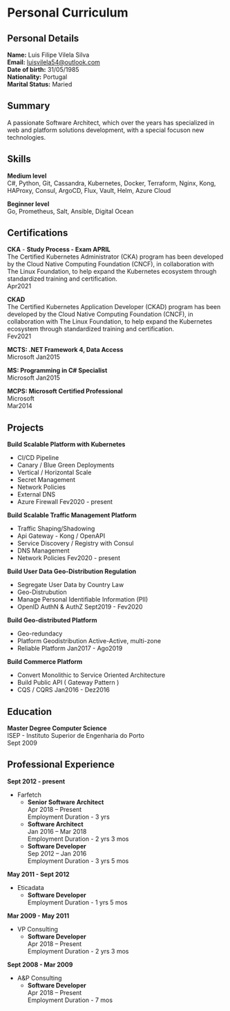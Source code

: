 # Personal Curriculum

## **Personal Details**

**Name:** Luis Filipe Vilela Silva <br>
**Email:** luisvilela54@outlook.com  <br>
**Date of birth:** 31/05/1985  <br>
**Nationality:** Portugal  <br>
**Marital Status:** Maried  <br>

## Summary
A passionate Software Architect, which over the years has specialized in web and platform solutions development, with a special focuson new technologies.

## Skills

**Medium level** <br>
C#, Python, Git, Cassandra, Kubernetes, Docker, Terraform, Nginx, Kong, HAProxy, Consul, ArgoCD, Flux, Vault, Helm, Azure Cloud

**Beginner level** <br>
Go, Prometheus, Salt, Ansible, Digital Ocean

## Certifications
**CKA** -  **Study Process - Exam APRIL**<br>
The Certified Kubernetes Administrator (CKA) program has been developed by the Cloud Native Computing Foundation (CNCF), in collaboration with The Linux Foundation, to help expand the Kubernetes ecosystem through standardized training and certification. <br>
Apr2021<br>

**CKAD** <br>
The Certified Kubernetes Application Developer (CKAD) program has been developed by the Cloud Native Computing Foundation (CNCF), in collaboration with The Linux Foundation, to help expand the Kubernetes ecosystem through standardized training and certification. <br>
Fev2021<br>

**MCTS: .NET Framework 4, Data Access** <br>
Microsoft
Jan2015<br>

**MS: Programming in C# Specialist** <br>
Microsoft
Jan2015<br>

**MCPS: Microsoft Certified Professional** <br>
Microsoft<br>
Mar2014<br>

## Projects
**Build Scalable Platform with Kubernetes**<br>
* CI/CD Pipeline
* Canary / Blue Green Deployments
* Vertical / Horizontal Scale
* Secret Management
* Network Policies
* External DNS
* Azure Firewall
Fev2020 - present<br>

**Build Scalable Traffic Management Platform**<br>
* Traffic Shaping/Shadowing
* Api Gateway - Kong / OpenAPI
* Service Discovery / Registry with Consul
* DNS Management
* Network Policies
Fev2020 - present<br>

**Build User Data Geo-Distribution Regulation**<br>
* Segregate User Data by Country Law
* Geo-Distrubution
* Manage Personal Identifiable Information (PII)
* OpenID AuthN & AuthZ
Sept2019 - Fev2020<br>

**Build Geo-distributed Platform**<br>
* Geo-redundacy
* Platform Geodistribution Active-Active, multi-zone
* Reliable Platform
Jan2017 - Ago2019<br>

**Build Commerce Platform**<br>
* Convert Monolithic to Service Oriented Architecture
* Build Public API ( Gateway Pattern )
* CQS / CQRS
Jan2016 - Dez2016<br>

## Education
**Master Degree Computer Science** <br>
ISEP - Instituto Superior de Engenharia do Porto<br>
Sept 2009<br>

## **Professional Experience**

**Sept 2012 - present** <br>
* Farfetch
    * **Senior Software Architect**<br>
    Apr 2018 – Present<br>
    Employment Duration - 3 yrs<br>
    * **Software Architect**<br>
    Jan 2016 – Mar 2018<br>
    Employment Duration - 2 yrs 3 mos<br>
    * **Software Developer**<br>
    Sep 2012 – Jan 2016<br>
    Employment Duration - 3 yrs 5 mos<br>

**May 2011 - Sept 2012** <br>
* Eticadata
    * **Software Developer**<br>
    Employment Duration - 1 yrs 5 mos<br>

**Mar 2009 - May 2011** <br>
* VP Consulting
    * **Software Developer**<br>
    Apr 2018 – Present<br>
    Employment Duration - 2 yrs 3 mos<br>

**Sept 2008 - Mar 2009** <br>
* A&P Consulting
    * **Software Developer**<br>
    Apr 2018 – Present<br>
    Employment Duration - 7 mos<br>